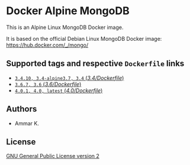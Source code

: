 Docker Alpine MongoDB
=====================

This is an Alpine Linux MongoDB Docker image.

It is based on the official Debian Linux MongoDB Docker image:  
https://hub.docker.com/_/mongo/

## Supported tags and respective `Dockerfile` links

* [`3.4.10, 3.4-alpine3.7, 3.4` (*3.4/Dockerfile*)](https://github.com/akai-z/docker-alpine-mongodb/blob/master/3.4/Dockerfile)
* [`3.6.7, 3.6` (*3.6/Dockerfile*)](https://github.com/akai-z/docker-alpine-mongodb/blob/master/3.6/Dockerfile)
* [`4.0.1, 4.0, latest` (*4.0/Dockerfile*)](https://github.com/akai-z/docker-alpine-mongodb/blob/master/4.0/Dockerfile)

## Authors

* Ammar K.

## License

[GNU General Public License version 2](https://github.com/akai-z/docker-alpine-mongodb/blob/master/LICENSE)
